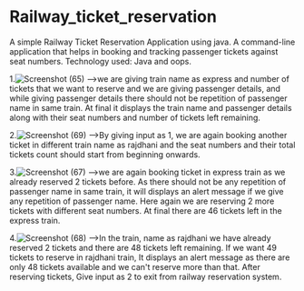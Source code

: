 # Railway_ticket_reservation
A simple Railway Ticket Reservation Application using java. A command-line application that helps in booking and tracking passenger 
tickets against seat numbers.
Technology used: Java and oops.

1.![Screenshot (65)](https://github.com/sviswas/Railway_ticket_reservation/assets/115649646/1ddede85-84a8-4817-972d-cb0a3b1d289d)
-->we are giving train name as express and number of tickets that we want to reserve and we are giving passenger details, and while giving passenger details there should not be repetition of passenger name in same train. At final it displays the train name and passenger details along with their seat numbers and number of tickets left remaining.

2.![Screenshot (69)](https://github.com/sviswas/Railway_ticket_reservation/assets/115649646/654bdf32-ebd6-4829-8079-17a89b747982)
-->By giving input as 1, we are again booking another ticket in different train name as rajdhani and the seat numbers and their total tickets count should start from beginning onwards.

3.![Screenshot (67)](https://github.com/sviswas/Railway_ticket_reservation/assets/115649646/6193d4b8-f8df-4ca9-9327-2b833d1eb564)
-->we are again booking ticket in express train as we already reserved 2 tickets before. As there should not be any repetition of passenger name in same train, it will displays an alert message if we give any repetition of passenger name. Here again we are reserving 2 more tickets with different seat numbers. At final there are 46 tickets left in the express train.

4.![Screenshot (68)](https://github.com/sviswas/Railway_ticket_reservation/assets/115649646/e774618a-f579-4aa3-90a3-5e480f650a6d)
-->In the train, name as rajdhani we have already reserved 2 tickets and there are 48 tickets left remaining. If we want 49 tickets to reserve in rajdhani train, It displays an alert message as there are only 48 tickets available and we can't reserve more than that.
After reserving tickets, Give input as 2 to exit from railway reservation system.


